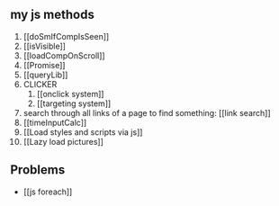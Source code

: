 ## my js methods
1. [[doSmIfCompIsSeen]]
2. [[isVisible]]
3. [[loadCompOnScroll]]
4. [[Promise]]
5. [[queryLib]]
6. CLICKER
	1. [[onclick system]]
	2. [[targeting system]]
7. search through all links of a page to find something: [[link search]]
8. [[timeInputCalc]]
9. [[Load styles and scripts via js]] 
10. [[Lazy load pictures]] 

## Problems
- [[js foreach]]
